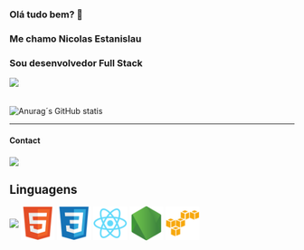 ### Olá tudo bem? 👋

### Me chamo Nicolas Estanislau

### Sou desenvolvedor Full Stack

<div>

  <img height="180em" src="https://github-readme-stats.vercel.app/api/top-langs/?username=nicolasestanislau&layout=compact&theme=tokyonight"/>

  </div>

<br/>

![Anurag´s GitHub statis](https://github-readme-stats.vercel.app/api?username=nicolasestanislau&show_icons=true&theme=tokyonight)

---

#### Contact

<a href="https://www.linkedin.com/in/nicolas-estanislau-048928175/" target="_blank">
  <img src="https://cdn.jsdelivr.net/gh/devicons/devicon/icons/linkedin/linkedin-original.svg" align="center" heigth="50" width="60" />
</a>

## Linguagens

<div>
    <img src="https://cdn.jsdelivr.net/gh/devicons/devicon/icons/devicon/devicon-original.svg" align="center" heigth="50" width="60" />
    <img src="https://raw.githubusercontent.com/devicons/devicon/55609aa5bd817ff167afce0d965585c92040787a/icons/html5/html5-original.svg" align="center" heigth="50" width="60" />
    <img src="https://raw.githubusercontent.com/devicons/devicon/55609aa5bd817ff167afce0d965585c92040787a/icons/css3/css3-original.svg" align="center" heigth="50" width="60"/>
    <img src="https://raw.githubusercontent.com/devicons/devicon/55609aa5bd817ff167afce0d965585c92040787a/icons/react/react-original.svg" align="center" heigth="50" width="60"/>
    <img src="https://raw.githubusercontent.com/devicons/devicon/55609aa5bd817ff167afce0d965585c92040787a/icons/nodejs/nodejs-original.svg" align="center" heigth="50" width="60"/>
    <img src="https://raw.githubusercontent.com/devicons/devicon/55609aa5bd817ff167afce0d965585c92040787a/icons/amazonwebservices/amazonwebservices-original.svg" align="center" heigth="50" width="60"/>
</div>
